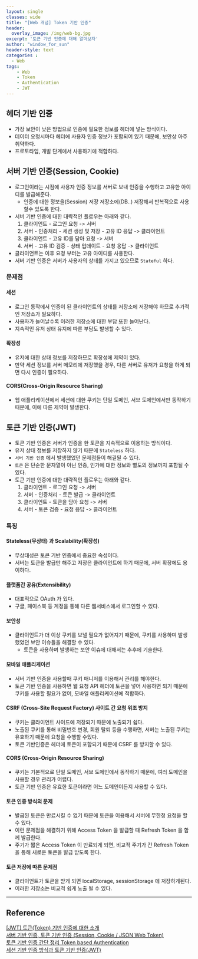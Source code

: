 ```yaml
--- 
layout: single
classes: wide
title: "[Web 개념] Token 기반 인증"
header:
  overlay_image: /img/web-bg.jpg
excerpt: '토큰 기반 인증에 대해 알아보자'
author: "window_for_sun"
header-style: text
categories :
  - Web
tags:
    - Web
    - Token
    - Authentication
    - JWT
---  
```


## 헤더 기반 인증
- 가장 보안이 낮은 방법으로 인증에 필요한 정보를 헤더에 넣는 방식이다.
- 데이터 요청시마다 헤더에 사용자 인증 정보가 포함되어 있기 때문에, 보안상 아주 취약하다.
- 프로토타입, 개발 단계에서 사용하기에 적합하다.

## 서버 기반 인증(Session, Cookie)
- 로그인이라는 시점에 사용자 인증 정보를 서버로 보내 인증을 수행하고 고유한 아이디를 발급해준다.
	- 인증에 대한 정보을(Session) 저장 저장소에(DB..) 저장해서 반복적으로 사용할수 있도록 한다.
- 서버 기반 인증에 대한 대략적인 플로우는 아래와 같다.
	1. 클라이언트 - 로그인 요청 -> 서버
	1. 서버 - 인증처리 - 세션 생성 및 저장 - 고유 ID 응답 -> 클라이언트
	1. 클라이언트 - 고유 ID를 담아 요청 -> 서버
	1. 서버 - 고유 ID 검증 - 상태 업데이트 - 요청 응답 -> 클라이언트
- 클라이언트는 이후 요청 부터는 고유 아이디를 사용한다.
- 서버 기반 인증은 서버가 사용자의 상태를 가지고 있으므로 `Stateful` 하다.

### 문제점
#### 세션
- 로그인 동작에서 인증이 된 클라이언트의 상태를 저장소에 저장해야 하므로 추가적인 저장소가 필요하다.
- 사용자가 늘어날수록 이러한 저장소에 대한 부담 또한 늘어난다.
- 지속적인 유저 상태 유지에 따른 부담도 발생할 수 있다.

#### 확장성
- 유저에 대한 상태 정보를 저장하므로 확장성에 제약이 있다.
- 만약 세션 정보를 서버 메모리에 저장했을 경우, 다른 서버로 유저가 요청을 하게 되면 다시 인증이 필요하다.

#### CORS(Cross-Origin Resource Sharing)
- 웹 애플리케이션에서 세션에 대한 쿠키는 단일 도메인, 서브 도메인에서만 동작하기 때문에, 이에 따른 제약이 발생한다.

## 토큰 기반 인증(JWT)
- 토큰 기반 인증은 서버가 인증을 한 토큰을 지속적으로 이용하는 방식이다.
- 유저 상태 정보를 저장하지 않기 때문에 `Stateless` 하다.
- `서버 기반 인증` 에서 발생했었던 문제점들이 해결될 수 있다.
- `토큰` 은 단순한 문자열이 아닌 인증, 인가에 대한 정보와 별도의 정보까지 포함될 수 있다.
- 토큰 기반 인증에 대한 대략적인 플로우는 아래와 같다.
	1. 클라이언트 - 로그인 요청 -> 서버
	1. 서버 - 인증처리 - 토큰 발급 -> 클라이언트
	1. 클라이언트 - 토큰을 담아 요청 -> 서버
	1. 서버 - 토큰 검증 - 요청 응답 -> 클라이언트
	
### 특징
#### Stateless(무상태) 과 Scalability(확장성)
- 무상태성은 토큰 기반 인증에서 중요한 속성이다.
- 서버는 토큰을 발급만 해주고 저장은 클라이언트에 하기 때문에, 서버 확장에도 용이하다.

#### 플랫폼간 공유(Extensibility)
- 대표적으로 OAuth 가 있다.
- 구글, 페이스북 등 계정을 통해 다른 웹서비스에서 로그인할 수 있다.

#### 보안성
- 클라이언트가 더 이상 쿠키를 보낼 필요가 없어지기 때문에, 쿠키를 사용하며 발생했었던 보안 이슈들을 해결할 수 있다.
	- 토큰을 사용하며 발생하는 보안 이슈에 대해서는 추후에 기술한다.
	
#### 모바일 애플리케이션
- 서버 기반 인증을 사용할때 쿠키 매니저를 이용해서 관리를 해야한다.
- 토큰 기반 인증을 사용하면 웹 요청 API 헤더에 토큰을 넣어 사용하면 되기 때문에 쿠키를 사용할 필요가 없어, 모바일 애플리케이션에 적합하다.

#### CSRF (Cross-Site Request Factory) 사이트 간 요청 위조 방지
- 쿠키는 클라이언트 사이드에 저장되기 때문에 노출되기 쉽다.
- 노출된 쿠키를 통해 비밀번호 변경, 회원 탈퇴 등을 수행하면, 서버는 노출된 쿠키는 유효하기 때문에 요청을 수행할 수있다.
- 토큰 기반인증은 헤더에 토큰이 포함되기 때문에 CSRF 를 방지할 수 있다.

#### CORS (Cross-Origin Resource Sharing)
- 쿠키는 기본적으로 단일 도메인, 서브 도메인에서 동작하기 때문에, 여러 도메인을 사용할 경우 관리가 어렵다.
- 토큰 기반 인증은 유효한 토큰이라면 어느 도메인이든지 사용할 수 있다.

#### 토큰 인증 방식의 문제
- 발급된 토큰은 만료시킬 수 없기 때문에 토큰을 이용해서 서버에 무한정 요청을 할 수 있다.
- 이런 문제점을 해결하기 위해 Access Token 을 발급할 때 Refresh Token 을 함께 발급한다.
- 주기가 짧은 Access Token 이 만료되게 되면, 비교적 주기가 간 Refresh Token 을 통해 새로운 토큰을 발급 받도록 한다.

#### 토큰 저장에 따른 문제점
- 클라이언트가 토큰을 받게 되면 localStorage, sessionStorage 에 저장하게된다.
- 이러한 저장소는 비교적 쉽게 노출 될 수 있다.


---
## Reference
[[JWT] 토큰(Token) 기반 인증에 대한 소개](https://velopert.com/2350)  
[서버 기반 인증, 토큰 기반 인증 (Session, Cookie / JSON Web Token)](https://dooopark.tistory.com/6)  
[토큰 기반 인증 간단 정리 Token based Authentication](https://blog.msalt.net/251)  
[세션 기반 인증 방식과 토큰 기반 인증(JWT)](https://yonghyunlee.gitlab.io/node/jwt/)  